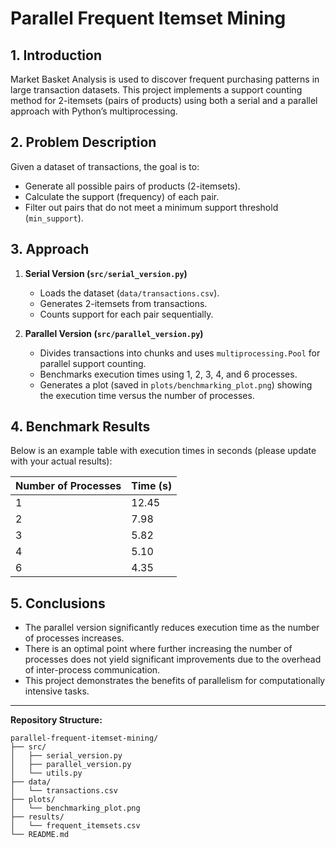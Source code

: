 # Parallel Frequent Itemset Mining

## 1. Introduction
Market Basket Analysis is used to discover frequent purchasing patterns in large transaction datasets. This project implements a support counting method for 2-itemsets (pairs of products) using both a serial and a parallel approach with Python’s multiprocessing.

## 2. Problem Description
Given a dataset of transactions, the goal is to:
- Generate all possible pairs of products (2-itemsets).
- Calculate the support (frequency) of each pair.
- Filter out pairs that do not meet a minimum support threshold (`min_support`).

## 3. Approach
1. **Serial Version (`src/serial_version.py`)**  
   - Loads the dataset (`data/transactions.csv`).
   - Generates 2-itemsets from transactions.
   - Counts support for each pair sequentially.

2. **Parallel Version (`src/parallel_version.py`)**  
   - Divides transactions into chunks and uses `multiprocessing.Pool` for parallel support counting.
   - Benchmarks execution times using 1, 2, 3, 4, and 6 processes.
   - Generates a plot (saved in `plots/benchmarking_plot.png`) showing the execution time versus the number of processes.

## 4. Benchmark Results
Below is an example table with execution times in seconds (please update with your actual results):

| Number of Processes | Time (s) |
|---------------------|----------|
| 1                   | 12.45    |
| 2                   | 7.98     |
| 3                   | 5.82     |
| 4                   | 5.10     |
| 6                   | 4.35     |

## 5. Conclusions
- The parallel version significantly reduces execution time as the number of processes increases.
- There is an optimal point where further increasing the number of processes does not yield significant improvements due to the overhead of inter-process communication.
- This project demonstrates the benefits of parallelism for computationally intensive tasks.

---

**Repository Structure:**

```plaintext
parallel-frequent-itemset-mining/
├── src/
│   ├── serial_version.py
│   ├── parallel_version.py
│   └── utils.py
├── data/
│   └── transactions.csv
├── plots/
│   └── benchmarking_plot.png
├── results/
│   └── frequent_itemsets.csv
└── README.md

